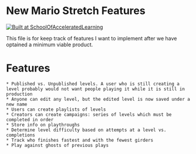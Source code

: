 # New Mario Stretch Features

[![Built at SchoolOfAcceleratedLearning](https://img.shields.io/badge/Built%20at-SchoolOfAcceleratedLearning-red.svg?style=round-square)](https://schoolofacceleratedlearning.com/)

This file is for keep track of features I want to implement after we have optained a minimum viable product.

# Features

    * Published vs. Unpublished levels. A user who is still creating a level probably would not want people playing it while it is still in production
    * Anyone can edit any level, but the edited level is now saved under a new name
    * Users can create playlists of levels
    * Creators can create campaigns: series of levels which must be completed in order
    * Store info on playthroughs
    * Determine level difficulty based on attempts at a level vs. completions
    * Track who finishes fastest and with the fewest girders
    * Play against ghosts of previous plays

